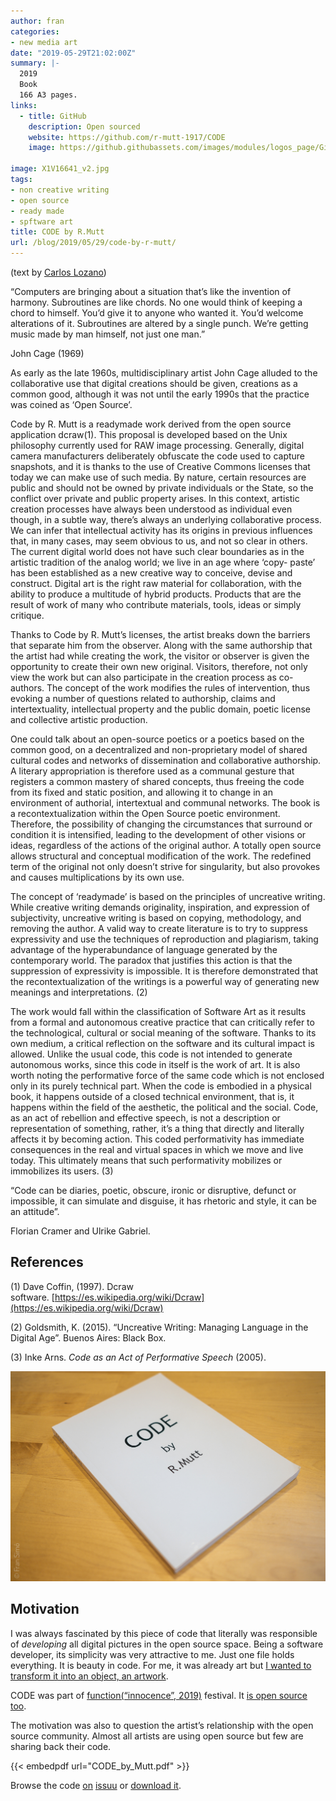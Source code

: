 ```yaml
---
author: fran
categories:
- new media art
date: "2019-05-29T21:02:00Z"
summary: |-
  2019
  Book
  166 A3 pages.
links:
  - title: GitHub
    description: Open sourced
    website: https://github.com/r-mutt-1917/CODE
    image: https://github.githubassets.com/images/modules/logos_page/GitHub-Mark.png

image: X1V16641_v2.jpg
tags:
- non creative writing
- open source
- ready made
- spftware art
title: CODE by R.Mutt
url: /blog/2019/05/29/code-by-r-mutt/
---
```


(text by [Carlos Lozano](https://twitter.com/clozano80))

“Computers are bringing about a situation that’s like the invention of harmony. Subroutines are like chords. No one would think of keeping a chord to himself. You’d give it to anyone who wanted it. You’d welcome alterations of it. Subroutines are altered by a single punch. We’re getting music made by man himself, not just one man.”

John Cage (1969)

As early as the late 1960s, multidisciplinary artist John Cage alluded to the collaborative use that digital creations should be given, creations as a common good, although it was not until the early 1990s that the practice was coined as ‘Open Source’.

Code by R. Mutt is a readymade work derived from the open source application dcraw(1). This proposal is developed based on the Unix philosophy currently used for RAW image processing. Generally, digital camera manufacturers deliberately obfuscate the code used to capture snapshots, and it is thanks to the use of Creative Commons licenses that today we can make use of such media. By nature, certain resources are public and should not be owned by private individuals or the State, so the conflict over private and public property arises. In this context, artistic creation processes have always been understood as individual even though, in a subtle way, there’s always an underlying collaborative process. We can infer that intellectual activity has its origins in previous influences that, in many cases, may seem obvious to us, and not so clear in others. The current digital world does not have such clear boundaries as in the artistic tradition of the analog world; we live in an age where ‘copy- paste’ has been established as a new creative way to conceive, devise and construct. Digital art is the right raw material for collaboration, with the ability to produce a multitude of hybrid products. Products that are the result of work of many who contribute materials, tools, ideas or simply critique.

Thanks to Code by R. Mutt’s licenses, the artist breaks down the barriers that separate him from the observer. Along with the same authorship that the artist had while creating the work, the visitor or observer is given the opportunity to create their own new original. Visitors, therefore, not only view the work but can also participate in the creation process as co-authors. The concept of the work modifies the rules of intervention, thus evoking a number of questions related to authorship, claims and intertextuality, intellectual property and the public domain, poetic license and collective artistic production.

One could talk about an open-source poetics or a poetics based on the common good, on a decentralized and non-proprietary model of shared cultural codes and networks of dissemination and collaborative authorship. A literary appropriation is therefore used as a communal gesture that registers a common mastery of shared concepts, thus freeing the code from its fixed and static position, and allowing it to change in an environment of authorial, intertextual and communal networks. The book is a recontextualization within the Open Source poetic environment. Therefore, the possibility of changing the circumstances that surround or condition it is intensified, leading to the development of other visions or ideas, regardless of the actions of the original author. A totally open source allows structural and conceptual modification of the work. The redefined term of the original not only doesn’t strive for singularity, but also provokes and causes multiplications by its own use.

The concept of ‘readymade’ is based on the principles of uncreative writing. While creative writing demands originality, inspiration, and expression of subjectivity, uncreative writing is based on copying, methodology, and removing the author. A valid way to create literature is to try to suppress expressivity and use the techniques of reproduction and plagiarism, taking advantage of the hyperabundance of language generated by the contemporary world. The paradox that justifies this action is that the suppression of expressivity is impossible. It is therefore demonstrated that the recontextualization of the writings is a powerful way of generating new meanings and interpretations. (2)

The work would fall within the classification of Software Art as it results from a formal and autonomous creative practice that can critically refer to the technological, cultural or social meaning of the software. Thanks to its own medium, a critical reflection on the software and its cultural impact is allowed. Unlike the usual code, this code is not intended to generate autonomous works, since this code in itself is the work of art. It is also worth noting the performative force of the same code which is not enclosed only in its purely technical part. When the code is embodied in a physical book, it happens outside of a closed technical environment, that is, it happens within the field of the aesthetic, the political and the social. Code, as an act of rebellion and effective speech, is not a description or representation of something, rather, it’s a thing that directly and literally affects it by becoming action. This coded performativity has immediate consequences in the real and virtual spaces in which we move and live today. This ultimately means that such performativity mobilizes or immobilizes its users. (3)

“Code can be diaries, poetic, obscure, ironic or disruptive, defunct or impossible, it can simulate and disguise, it has rhetoric and style, it can be an attitude”.

Florian Cramer and Ulrike Gabriel.

## References

(1) Dave Coffin, (1997). Dcraw software. [https://es.wikipedia.org/wiki/Dcraw](https://es.wikipedia.org/wiki/Dcraw)

(2) Goldsmith, K. (2015). “Uncreative Writing: Managing Language in the Digital Age”. Buenos Aires: Black Box.

(3) Inke Arns. _Code as an Act of Performative Speech_ (2005).

![](X1V16639.jpg)

## Motivation

I was always fascinated by this piece of code that literally was responsible of _developing_ all digital pictures in the open source space. Being a software developer, its simplicity was very attractive to me. Just one file holds everything. It is beauty in code. For me, it was already art but [I wanted to transform it into an object, an artwork](https://www.lulu.com/en/shop/fran-sim%C3%B3/code-by-rmutt/paperback/product-1wk5j69d.html?page=1&pageSize=4).

CODE was part of [function(“innocence”, 2019)](https://fransimo.info/blog/2019/05/26/functioninnocence-2019/) festival. It [is open source too](https://github.com/r-mutt-1917/CODE).

The motivation was also to question the artist’s relationship with the open source community. Almost all artists are using open source but few are sharing back their code.

{{< embedpdf url="CODE_by_Mutt.pdf" >}}


Browse the code [on](https://issue.com/fransimo/docs/code_by_mutt) [issuu](https://issuu.com/fransimo/docs/code_by_mutt) or [download it](CODE_by_Mutt.pdf).


